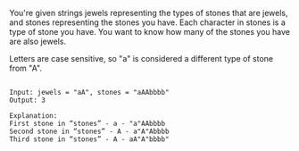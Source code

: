 You're given strings jewels representing the types of stones that are jewels, and stones representing the stones you have. Each character in stones is a type of stone you have. You want to know how many of the stones you have are also jewels.

Letters are case sensitive, so "a" is considered a different type of stone from "A".

``` 

Input: jewels = "aA", stones = "aAAbbbb"
Output: 3

Explanation:
First stone in “stones” - a - "a"AAbbbb
Second stone in “stones” - A - a"A"Abbbb
Third stone in “stones” - A - aA"A"bbbb"

```
